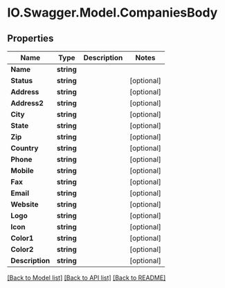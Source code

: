 # IO.Swagger.Model.CompaniesBody
## Properties

Name | Type | Description | Notes
------------ | ------------- | ------------- | -------------
**Name** | **string** |  | 
**Status** | **string** |  | [optional] 
**Address** | **string** |  | [optional] 
**Address2** | **string** |  | [optional] 
**City** | **string** |  | [optional] 
**State** | **string** |  | [optional] 
**Zip** | **string** |  | [optional] 
**Country** | **string** |  | [optional] 
**Phone** | **string** |  | [optional] 
**Mobile** | **string** |  | [optional] 
**Fax** | **string** |  | [optional] 
**Email** | **string** |  | [optional] 
**Website** | **string** |  | [optional] 
**Logo** | **string** |  | [optional] 
**Icon** | **string** |  | [optional] 
**Color1** | **string** |  | [optional] 
**Color2** | **string** |  | [optional] 
**Description** | **string** |  | [optional] 

[[Back to Model list]](../README.md#documentation-for-models) [[Back to API list]](../README.md#documentation-for-api-endpoints) [[Back to README]](../README.md)

